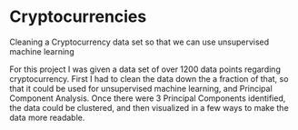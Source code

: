 # Cryptocurrencies
Cleaning a Cryptocurrency data set so that we can use unsupervised machine learning


For this project I was given a data set of over 1200 data points regarding cryptocurrency. First I had to clean the data down the a fraction of that, so that it could be used for unsupervised machine learning, and Principal Component Analysis. Once there were 3 Principal Components identified, the data could be clustered, and then visualized in a few ways to make the data more readable. 
